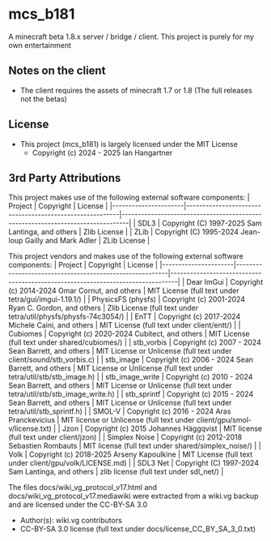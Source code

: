 # mcs_b181

A minecraft beta 1.8.x server / bridge / client. This project is purely for my own entertainment

## Notes on the client

- The client requires the assets of minecraft 1.7 or 1.8 (The full releases not the betas)

## License
- This project (mcs_b181) is largely licensed under the MIT License
  - Copyright (c) 2024 - 2025 Ian Hangartner

## 3rd Party Attributions

This project makes use of the following external software components:
|        Project       |                        Copyright                        |                                    License                                     |
|----------------------|---------------------------------------------------------|--------------------------------------------------------------------------------|
| SDL3                 | Copyright (C) 1997-2025 Sam Lantinga, and others        | Zlib License                                                                   |
| ZLib                 | Copyright (C) 1995-2024 Jean-loup Gailly and Mark Adler | ZLib License                                                                   |

This project vendors and makes use of the following external software components:
|        Project       |                        Copyright                        |                                    License                                     |
|----------------------|---------------------------------------------------------|--------------------------------------------------------------------------------|
| Dear ImGui           | Copyright (c) 2014-2024 Omar Cornut, and others         | MIT License (full text under tetra/gui/imgui-1.19.1/)                          |
| PhysicsFS (physfs)   | Copyright (c) 2001-2024 Ryan C. Gordon, and others      | Zlib License (full text under tetra/util/physfs/physfs-74c3054/)               |
| EnTT                 | Copyright (c) 2017-2024 Michele Caini, and others       | MIT License (full text under client/entt/)                                     |
| Cubiomes             | Copyright (c) 2020-2024 Cubitect, and others            | MIT License (full text under shared/cubiomes/)                                 |
| stb_vorbis           | Copyright (c) 2007 - 2024 Sean Barrett, and others      | MIT License or Unlicense (full text under client/sound/stb_vorbis.c)           |
| stb_image            | Copyright (c) 2006 - 2024 Sean Barrett, and others      | MIT License or Unlicense (full text under tetra/util/stb/stb_image.h)          |
| stb_image_write      | Copyright (c) 2010 - 2024 Sean Barrett, and others      | MIT License or Unlicense (full text under tetra/util/stb/stb_image_write.h)    |
| stb_sprintf          | Copyright (c) 2015 - 2024 Sean Barrett, and others      | MIT License or Unlicense (full text under tetra/util/stb_sprintf.h)            |
| SMOL-V               | Copyright (c) 2016 - 2024 Aras Pranckevicius            | MIT license or Unlicense (full text under client/gpu/smol-v/license.txt)       |
| Jzon                 | Copyright (c) 2015 Johannes Häggqvist                   | MIT license (full text under client/jzon)                                      |
| Simplex Noise        | Copyright (c) 2012-2018 Sebastien Rombauts              | MIT license (full text under shared/simplex_noise/)                            |
| Volk                 | Copyright (c) 2018-2025 Arseny Kapoulkine               | MIT License (full text under client/gpu/volk/LICENSE.md)                       |
| SDL3 Net             | Copyright (C) 1997-2024 Sam Lantinga, and others        | zlib license (full text under sdl_net/)                                        |

The files docs/wiki_vg_protocol_v17.html and docs/wiki_vg_protocol_v17.mediawiki were extracted from a wiki.vg backup and are licensed under the CC-BY-SA 3.0
  - Author(s): wiki.vg contributors
  - CC-BY-SA 3.0 license (full text under docs/license_CC_BY_SA_3_0.txt)
